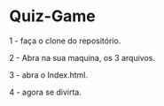 # Quiz-Game
1 - faça o clone do repositório.

2 - Abra na sua maquina, os 3 arquivos.

3 - abra o Index.html.

4 - agora se divirta. 

